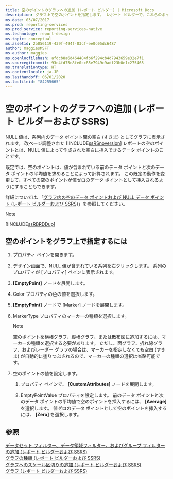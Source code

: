 ```yaml
---
title: 空のポイントのグラフへの追加 (レポート ビルダー) | Microsoft Docs
description: グラフ上で空のポイントを指定します。 レポート ビルダーで、これらのポイントは、値が含まれている前のデータ ポイントと次のデータ ポイントの平均値を求めることによって計算されます。
ms.date: 03/07/2017
ms.prod: reporting-services
ms.prod_service: reporting-services-native
ms.technology: report-design
ms.topic: conceptual
ms.assetid: 2b056119-439f-494f-83cf-ee0c05dc6487
author: maggiesMSFT
ms.author: maggies
ms.openlocfilehash: afdcb8a6d464484fb6f294cb4d7943659e32e7f1
ms.sourcegitcommit: 93e4fd75e8fe0cc85e7949c9adf23b0e1c275465
ms.translationtype: HT
ms.contentlocale: ja-JP
ms.lasthandoff: 06/01/2020
ms.locfileid: "84255665"
---
```

# <a name="add-empty-points-to-a-chart-report-builder-and-ssrs"></a>空のポイントのグラフへの追加 (レポート ビルダーおよび SSRS)
NULL 値は、系列内のデータ ポイント間の空白 (すきま) としてグラフに表示されます。 改ページ調整された [!INCLUDE[ssRSnoversion](../../includes/ssrsnoversion-md.md)] レポートの空のポイントとは、NULL 値によって作成された空白に挿入できるデータ ポイントのことです。  
  
 既定では、空のポイントは、値が含まれている前のデータ ポイントと次のデータ ポイントの平均値を求めることによって計算されます。 この既定の動作を変更して、すべての空のポイントが値ゼロのデータ ポイントとして挿入されるようにすることもできます。  
  
 詳細については、「[グラフ内の空のデータ ポイントおよび NULL データ ポイント &#40;レポート ビルダーおよび SSRS&#41;](../../reporting-services/report-design/empty-and-null-data-points-in-charts-report-builder-and-ssrs.md)」を参照してください。  
  
> [!NOTE]  
>  [!INCLUDE[ssRBRDDup](../../includes/ssrbrddup-md.md)]  
  
## <a name="to-specify-empty-points-on-a-chart"></a>空のポイントをグラフ上で指定するには  
  
1.  プロパティ ペインを開きます。  
  
2.  デザイン画面で、NULL 値が含まれている系列を右クリックします。 系列のプロパティが [プロパティ] ペインに表示されます。  
  
3.  **[EmptyPoint]** ノードを展開します。  
  
4.  Color プロパティの色の値を選択します。  
  
5.  **[EmptyPoint]** ノードで [Marker] ノードを展開します。  
  
6.  MarkerType プロパティのマーカーの種類を選択します。  
  
    > [!NOTE]  
    >  空のポイントを横棒グラフ、縦棒グラフ、または散布図に追加するには、マーカーの種類を選択する必要があります。 ただし、面グラフ、折れ線グラフ、およびレーダー グラフの場合は、マーカーを指定しなくても空白 (すきま) が自動的に塗りつぶされるので、マーカーの種類の選択は省略可能です。  
  
7.  空のポイントの値を設定します。  
  
    1.  プロパティ ペインで、 **[CustomAttributes]** ノードを展開します。  
  
    2.  EmptyPointValue プロパティを設定します。 前のデータ ポイントと次のデータ ポイントの平均値で空のポイントを挿入するには、 **[Average]** を選択します。 値ゼロのデータ ポイントとして空のポイントを挿入するには、 **[Zero]** を選択します。  
  
## <a name="see-also"></a>参照  
 [データセット フィルター、データ領域フィルター、およびグループ フィルターの追加 (レポート ビルダーおよび SSRS)](../../reporting-services/report-design/add-dataset-filters-data-region-filters-and-group-filters.md)   
 [グラフの種類 &#40;レポート ビルダーおよび SSRS&#41;](../../reporting-services/report-design/chart-types-report-builder-and-ssrs.md)   
 [グラフへのスケール区切りの追加 &#40;レポート ビルダーおよび SSRS&#41;](../../reporting-services/report-design/add-scale-breaks-to-a-chart-report-builder-and-ssrs.md)   
 [グラフ &#40;レポート ビルダーおよび SSRS&#41;](../../reporting-services/report-design/charts-report-builder-and-ssrs.md)  
  
  
